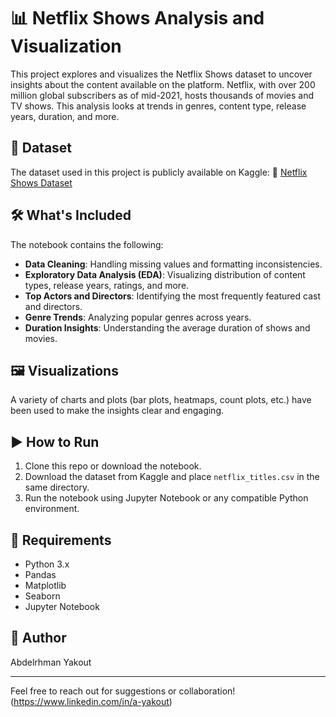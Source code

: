 # 📊 Netflix Shows Analysis and Visualization

This project explores and visualizes the Netflix Shows dataset to uncover insights about the content available on the platform. Netflix, with over 200 million global subscribers as of mid-2021, hosts thousands of movies and TV shows. This analysis looks at trends in genres, content type, release years, duration, and more.

## 📁 Dataset

The dataset used in this project is publicly available on Kaggle:
🔗 [Netflix Shows Dataset](https://www.kaggle.com/datasets/shivamb/netflix-shows)

## 🛠️ What's Included

The notebook contains the following:
- **Data Cleaning**: Handling missing values and formatting inconsistencies.
- **Exploratory Data Analysis (EDA)**: Visualizing distribution of content types, release years, ratings, and more.
- **Top Actors and Directors**: Identifying the most frequently featured cast and directors.
- **Genre Trends**: Analyzing popular genres across years.
- **Duration Insights**: Understanding the average duration of shows and movies.

## 🖼️ Visualizations

A variety of charts and plots (bar plots, heatmaps, count plots, etc.) have been used to make the insights clear and engaging.

## ▶️ How to Run

1. Clone this repo or download the notebook.
2. Download the dataset from Kaggle and place `netflix_titles.csv` in the same directory.
3. Run the notebook using Jupyter Notebook or any compatible Python environment.

## 📌 Requirements

- Python 3.x
- Pandas
- Matplotlib
- Seaborn
- Jupyter Notebook

## 👤 Author

Abdelrhman Yakout

---

Feel free to reach out for suggestions or collaboration!
(https://www.linkedin.com/in/a-yakout)
